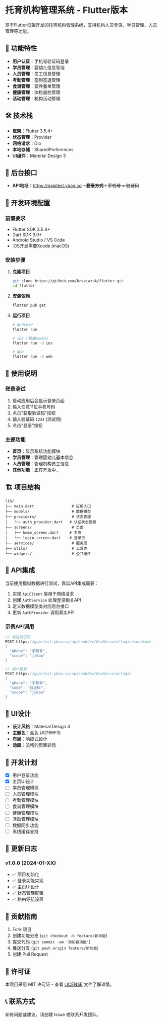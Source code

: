 # 托育机构管理系统 - Flutter版本

基于Flutter框架开发的托育机构管理系统，支持机构人员登录、学员管理、人员管理等功能。

## 🚀 功能特性

- **用户认证**：手机号验证码登录
- **学员管理**：婴幼儿信息管理
- **人员管理**：员工信息管理  
- **考勤管理**：签到签退管理
- **食谱管理**：营养餐单管理
- **健康管理**：体检晨检管理
- **活动管理**：机构活动管理

## 🛠️ 技术栈

- **框架**：Flutter 3.5.4+
- **状态管理**：Provider
- **网络请求**：Dio
- **本地存储**：SharedPreferences
- **UI组件**：Material Design 3

## 📱 后台接口

- **API地址**：https://gapitest.yban.co
~~- **登录方式**：手机号 + 验证码~~

## 🔧 开发环境配置

### 前置要求

- Flutter SDK 3.5.4+
- Dart SDK 3.0+
- Android Studio / VS Code
- iOS开发需要Xcode (macOS)

### 安装步骤

1. **克隆项目**
   ```bash
   git clone https://github.com/kreviazuk/flutter.git
   cd flutter
   ```

2. **安装依赖**
   ```bash
   flutter pub get
   ```

3. **运行项目**
   ```bash
   # Android
   flutter run
   
   # iOS (需要macOS)
   flutter run -d ios
   
   # Web
   flutter run -d web
   ```

## 📲 使用说明

### 登录测试

1. 启动应用后会显示登录页面
2. 输入任意11位手机号码
3. 点击"获取验证码"按钮
4. 输入验证码 `1234` (测试用)
5. 点击"登录"按钮

### 主要功能

- **首页**：显示系统功能模块
- **学员管理**：管理婴幼儿基本信息
- **人员管理**：管理机构员工信息
- **其他功能**：正在开发中...

## 🏗️ 项目结构

```
lib/
├── main.dart                 # 应用入口
├── models/                   # 数据模型
├── providers/                # 状态管理
│   └── auth_provider.dart   # 认证状态管理
├── screens/                  # 页面
│   ├── home_screen.dart     # 主页
│   └── login_screen.dart    # 登录页
├── services/                 # 服务层
├── utils/                    # 工具类
└── widgets/                  # 公共组件
```

## 🔐 API集成

当前使用模拟数据进行测试，真实API集成需要：

1. 实现 `ApiClient` 类用于网络请求
2. 创建 `AuthService` 处理登录相关API
3. 定义数据模型类对应后台接口
4. 更新 `AuthProvider` 调用真实API

### 示例API调用

```dart
// 发送验证码
POST https://gapitest.yban.co/api/subdev/GovService/login/sendcode
{
  "phone": "手机号",
  "scope": "jiGou"
}

// 用户登录
POST https://gapitest.yban.co/api/subdev/GovService/login
{
  "phone": "手机号",
  "code": "验证码",
  "scope": "jiGou"
}
```

## 🎨 UI设计

- **设计风格**：Material Design 3
- **主题色**：蓝色 (#2196F3)
- **布局**：响应式设计
- **动画**：流畅的页面转场

## 🚧 开发计划

- [x] 用户登录功能
- [x] 主页UI设计
- [ ] 学员管理模块
- [ ] 人员管理模块
- [ ] 考勤管理模块
- [ ] 食谱管理模块
- [ ] 健康管理模块
- [ ] 活动管理模块
- [ ] 数据同步功能
- [ ] 离线缓存支持

## 📝 更新日志

### v1.0.0 (2024-01-XX)
- ✅ 项目初始化
- ✅ 登录功能实现
- ✅ 主页UI设计
- ✅ 状态管理配置
- ✅ 路由导航设置

## 🤝 贡献指南

1. Fork 项目
2. 创建功能分支 (`git checkout -b feature/新功能`)
3. 提交代码 (`git commit -am '添加新功能'`)
4. 推送分支 (`git push origin feature/新功能`)
5. 创建 Pull Request

## 📄 许可证

本项目采用 MIT 许可证 - 查看 [LICENSE](LICENSE) 文件了解详情。

## 📞 联系方式

如有问题或建议，请创建 Issue 或联系开发团队。
